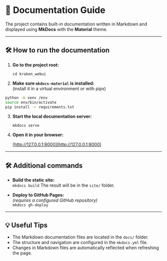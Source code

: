 # 📖 Documentation Guide

The project contains built-in documentation written in Markdown and displayed using **MkDocs** with the **Material** theme.

---

## 🛠️ How to run the documentation

1. **Go to the project root:**

   `cd kraken_webui`

2. **Make sure `mkdocs-material` is installed:**  
   (install it in a virtual environment or with pipx)

```bash
python -m venv /env
source env/bin/activate
pip install -r requirements.txt
```

3. **Start the local documentation server:**

   `mkdocs serve`

4. **Open it in your browser:**

   [http://127.0.0.1:8000](http://127.0.0.1:8000)

---

## 🛠️ Additional commands

- **Build the static site:**  
   `mkdocs build`
  The result will be in the `site/` folder.

- **Deploy to GitHub Pages:**  
   _(requires a configured GitHub repository)_  
   `mkdocs gh-deploy`

---

## 💡 Useful Tips

- The Markdown documentation files are located in the `docs/` folder.
- The structure and navigation are configured in the `mkdocs.yml` file.
- Changes in Markdown files are automatically reflected when refreshing the page.
